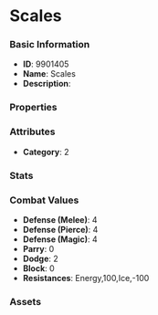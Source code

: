 # Scales



### Basic Information

- **ID**: 9901405
- **Name**: Scales
- **Description**: 

### Properties


### Attributes

- **Category**: 2

### Stats


### Combat Values

- **Defense (Melee)**: 4
- **Defense (Pierce)**: 4
- **Defense (Magic)**: 4
- **Parry**: 0
- **Dodge**: 2
- **Block**: 0
- **Resistances**: Energy,100,Ice,-100

### Assets


